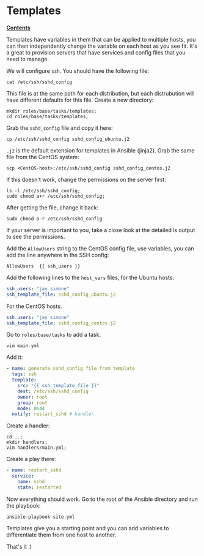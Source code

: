 # Templates

[**Contents**](01-intro.md)

Templates have variables in them that can be applied to multiple hosts, you can
then independently change the variable on each host as you see fit. It's a
great to provision servers that have services and config files that you need to
manage.

We will configure `ssh`. You should have the following file:

    cat /etc/ssh/sshd_config

This file is at the same path for each distribution, but each distrubution will
have different defaults for this file. Create a new directory:

    mkdir roles/base/tasks/templates;
    cd roles/base/tasks/templates;

Grab the `sshd_config` file and copy it here:

    cp /etc/ssh/sshd_config sshd_config_ubuntu.j2

`.j2` is the default extension for templates in Ansible (jinja2). Grab the same
file from the CentOS system:

    scp <CentOS-host>:/etc/ssh/sshd_config sshd_config_centos.j2

If this doesn't work, change the permissions on the server first:

    ls -l /etc/ssh/sshd_config;
    sudo chmod a+r /etc/ssh/sshd_config;

After getting the file, change it back:

    sudo chmod o-r /etc/ssh/sshd_config 

If your server is important to you, take a close look at the detailed ls output
to see the permissions.

Add the `AllowUsers` string to the CentOS config file, use variables, you can
add the line anywhere in the SSH config:

    AllowUsers  {{ ssh_users }}

Add the following lines to the `host_vars` files, for the Ubuntu hosts:

```yaml
ssh_users: "jay simone"
ssh_template_file: sshd_config_ubuntu.j2
```

For the CentOS hosts:

```yaml
ssh_users: "jay simone"
ssh_template_file: sshd_config_centos.j2
```

Go to `roles/base/tasks` to add a task:

    vim main.yml

Add it:

```yaml
- name: generate sshd_config file from template
  tags: ssh
  template:
    src: "{{ ssh_template_file }}"
    dest: /etc/ssh/sshd_config
    owner: root
    group: root
    mode: 0644
  notify: restart_sshd # handler 
```

Create a handler:

    cd ..;
    mkdir handlers;
    vim handlers/main.yml;

Create a play there:

```yaml
- name: restart_sshd
  service:
    name: sshd
    state: restarted
```

Now everything should work. Go to the root of the Ansible directory and run the
playbook:

    ansible-playbook site.yml

Templates give you a starting point and you can add variables to differentiate
them from one host to another.

That's it :)
